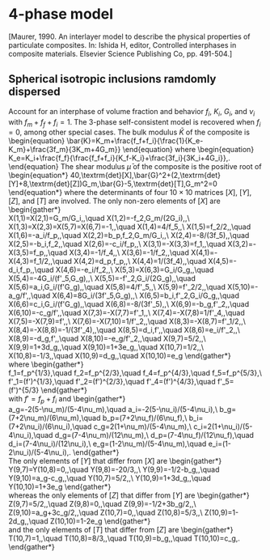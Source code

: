 # 4-phase model
[Maurer, 1990. An interlayer model to describe the physical properties of particulate composites. In: Ishida H, editor, Controlled interphases in composite materials. Elsevier Science Publishing Co, pp. 491-504.]

## Spherical isotropic inclusions ramdomly dispersed

Account for an interphase of volume fraction and behavior
$f_i$, $K_i$, $G_i$, and $\nu_i$ 
with $f_m+f_f+f_i=1$. 
The 3-phase self-consistent model is recovered when $f_i=0$, among other special cases. The bulk modulus $\bar{K}$ of the composite is
\begin{equation}
\bar{K}=K_m+\frac{f_f+f_i}{\frac{1}{K_e-K_m}+\frac{3f_m}{3K_m+4G_m}}
\end{equation}
where
\begin{equation}
K_e=K_i+\frac{f_f}{\frac{f_f+f_i}{K_f-K_i}+\frac{3f_i}{3K_i+4G_i}}\,.
\end{equation}
The shear modulus $\bar{\mu}$ of the composite is the positive root of
\begin{equation*}
40\,\textrm{det}[X]\,\bar{G}^2+(2\,\textrm{det}[Y]+8\,\textrm{det}[Z])G_m\,\bar{G}-5\,\textrm{det}[T]\,G_m^2=0
\end{equation*}
where the determinants of four $10\times10$ matrices $[X]$, $[Y]$, $[Z]$, and $[T]$ are involved. The only non-zero elements of $[X]$ are
\begin{gather*}      
      X(1,1)=X(2,1)=G_m/G_i\,,\quad
      X(1,2)=-f_2\,G_m/(2G_i)\,,\\
      X(1,3)=X(2,3)=X(5,7)=X(6,7)=-1\,,\quad
      X(1,4)=4/f_5\,,\\
      X(1,5)=f_2/2\,,\quad
      X(1,6)=-a_i/f_p\,,\quad
      X(2,2)=b_p\,f_2\,G_m/G_i\,,\\
      X(2,4)=-8/(3f_5)\,,\quad
      X(2,5)=-b_i\,f_2\,,\quad
      X(2,6)=-c_i/f_p\,,\\
      X(3,1)=-X(3,3)=f_1\,,\quad
      X(3,2)=-X(3,5)=f_p\,,\quad
      X(3,4)=-1/f_4\,,\\
      X(3,6)=-1/f_2\,,\quad
      X(4,1)=-X(4,3)=f_1/2\,,\quad
      X(4,2)=d_p\,f_p\,,\\
      X(4,4)=1/(3f_4)\,,\quad
      X(4,5)=-d_i\,f_p\,,\quad
      X(4,6)=-e_i/f_2\,,\\
      X(5,3)=X(6,3)=G_i/G_g\,,\quad
      X(5,4)=-4G_i/(f'_5\,G_g)\,,\\
      X(5,5)=-f'_2\,G_i/(2G_g)\,,\quad
      X(5,6)=a_i\,G_i/(f'G_g)\,,\quad
      X(5,8)=4/f'_5\,,\\
      X(5,9)=f'_2/2\,,\quad
      X(5,10)=-a_g/f'\,,\quad
      X(6,4)=8G_i/(3f'_5\,G_g)\,,\\
      X(6,5)=b_i\,f'_2\,G_i/G_g\,,\quad
      X(6,6)=c_i\,G_i/(f'G_g)\,,\quad
      X(6,8)=-8/(3f'_5)\,,\\
      X(6,9)=-b_g\,f'_2\,,\quad
      X(6,10)=-c_g/f'\,,\quad
      X(7,3)=-X(7,7)=f'_1\,,\\
      X(7,4)=-X(7,8)=1/f'_4\,,\quad
      X(7,5)=-X(7,9)=f'\,,\\
      X(7,6)=-X(7,10)=1/f'_2\,,\quad
      X(8,3)=-X(8,7)=f'_1/2\,,\\
      X(8,4)=-X(8,8)=-1/(3f'_4)\,,\quad
      X(8,5)=d_i\,f'\,,\quad
      X(8,6)=e_i/f'_2\,,\\
      X(8,9)=-d_g\,f'\,,\quad
      X(8,10)=-e_g/f'_2\,,\quad
      X(9,7)=5/2\,,\\
      X(9,9)=1+3d_g\,,\quad
      X(9,10)=1+3e_g\,,\quad
      X(10,7)=1/2\,,\\
      X(10,8)=-1/3\,,\quad
      X(10,9)=d_g\,,\quad
      X(10,10)=e_g
\end{gather*}      
where
\begin{gather*}      
      f_1=f_p^{1/3},\quad
      f_2=f_p^{2/3},\quad
      f_4=f_p^{4/3},\quad
      f_5=f_p^{5/3},\\
      f'_1=(f')^{1/3},\quad
      f'_2=(f')^{2/3},\quad
      f'_4=(f')^{4/3},\quad
      f'_5=(f')^{5/3}
\end{gather*}      
with $f'=f_p+f_i$ and
\begin{gather*}      
      a_g=-2(5-\nu_m)/(5-4\nu_m),\quad
      a_i=-2(5-\nu_i)/(5-4\nu_i),\\
      b_g=(7+2\nu_m)/(6\nu_m),\quad
      b_p=(7+2\nu_f)/(6\nu_f),\\
      b_i=(7+2\nu_i)/(6\nu_i),\quad
      c_g=2(1+\nu_m)/(5-4\nu_m),\\
      c_i=2(1+\nu_i)/(5-4\nu_i),\quad
      d_g=(7-4\nu_m)/(12\nu_m),\\
      d_p=(7-4\nu_f)/(12\nu_f),\quad
      d_i=(7-4\nu_i)/(12\nu_i),\\
      e_g=(1-2\nu_m)/(5-4\nu_m),\quad
      e_i=(1-2\nu_i)/(5-4\nu_i)\,.
\end{gather*}      
The only elements of $[Y]$ that differ from $[X]$ are
\begin{gather*}      
      Y(9,7)=Y(10,8)=0\,,\quad
      Y(9,8)=-20/3\,,\\
      Y(9,9)=-1/2-b_g\,,\quad
      Y(9,10)=a_g-c_g\,,\quad
      Y(10,7)=5/2\,,\\
      Y(10,9)=1+3d_g\,,\quad
      Y(10,10)=1+3e_g
\end{gather*}      
whereas the only elements of $[Z]$ that differ from $[Y]$ are
\begin{gather*}      
      Z(9,7)=5/2\,,\quad
      Z(9,8)=0\,,\quad
      Z(9,9)=-1/2+3b_g/2\,,\\
      Z(9,10)=a_g+3c_g/2\,,\quad
      Z(10,7)=0\,,\quad
      Z(10,8)=5/3\,,\\
      Z(10,9)=1-2d_g\,,\quad
      Z(10,10)=1-2e_g
\end{gather*}      
and the only elements of $[T]$ that differ from $[Z]$ are
\begin{gather*}      
      T(10,7)=1\,,\quad
      T(10,8)=8/3\,,\quad
      T(10,9)=b_g\,,\quad
      T(10,10)=c_g\,.
\end{gather*}      